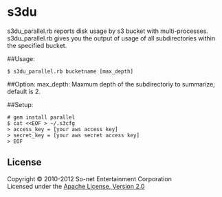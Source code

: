 s3du
======================

s3du_parallel.rb reports disk usage by s3 bucket with multi-processes.  
s3du_parallel.rb gives you the output of usage of all subdirectories within the specified bucket.

##Usage:

 `$ s3du_parallel.rb bucketname [max_depth]`

##Option:
 max_depth:  Maxmum depth of the subdirectoriy to summarize; default is 2.

##Setup:

    # gem install parallel
    $ cat <<EOF > ~/.s3cfg
    > access_key = [your aws access key]
    > secret_key = [your aws secret access key]
    > EOF


License
----------
Copyright &copy; 2010-2012 So-net Entertainment Corporation  
Licensed under the [Apache License, Version 2.0][Apache]  

[Apache]: http://www.apache.org/licenses/LICENSE-2.0
